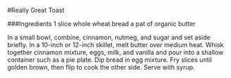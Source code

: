 #Really Great Toast 

###Ingredients
1 slice whole wheat bread
a pat of organic butter

In a small bowl, combine, cinnamon, nutmeg, and sugar and set aside briefly. In a 10-inch or 12-inch skillet, melt butter over medium heat. Whisk together cinnamon mixture, eggs, milk, and vanilla and pour into a shallow container such as a pie plate. Dip bread in egg mixture. Fry slices until golden brown, then flip to cook the other side. Serve with syrup.
